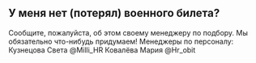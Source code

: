 ## У меня нет (потерял) военного билета?

Сообщите, пожалуйста, об этом своему менеджеру по подбору. Мы обязательно что-нибудь придумаем!
Менеджеры по персоналу:
Кузнецова Света @Milli_HR
Ковалёва Мария @Hr_obit